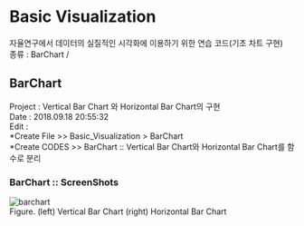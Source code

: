 # Basic Visualization  
자율연구에서 데이터의 실질적인 시각화에 이용하기 위한 연습 코드(기초 차트 구현)    
종류 : BarChart / 

## BarChart  
Project : 
Vertical Bar Chart 와 Horizontal Bar Chart의 구현  
Date : 2018.09.18 20:55:32  
Edit :  
*Create File >> Basic_Visualization > BarChart  
*Create CODES >> BarChart :: Vertical Bar Chart와 Horizontal Bar Chart를 함수로 분리  
  
### BarChart :: ScreenShots  
![barchart](https://user-images.githubusercontent.com/42968884/45685605-caf60c80-bb84-11e8-85b3-966c4d0e19fa.JPG)  
Figure. (left) Vertical Bar Chart (right) Horizontal Bar Chart  
